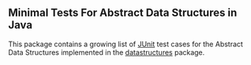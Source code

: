 ## Minimal Tests For Abstract Data Structures in Java
This package contains a growing list of [JUnit](https://junit.org) test cases for the Abstract Data Structures implemented in the [datastructures](../) package.